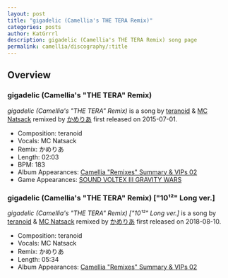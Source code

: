 ```yaml
---
layout: post
title: "gigadelic (Camellia's THE TERA Remix)"
categories: posts
author: KatGrrrl
description: gigadelic (Camellia's THE TERA Remix) song page
permalink: camellia/discography/:title
---
```


## Overview

### gigadelic (Camellia's "THE TERA" Remix)

*gigadelic (Camellia's "THE TERA" Remix)* is a song by [teranoid](#) & [MC Natsack](#) remixed by [かめりあ](<{% link postsWiki/_posts/2023-12-10-camellia.md %}>) first released on 2015-07-01.

* Composition: teranoid
* Vocals: MC Natsack
* Remix: かめりあ
* Length: 02:03
* BPM: 183
* Album Appearances: [Camellia "Remixes" Summary & VIPs 02](<{% link postsInclude/_posts/camellia/albums/Camellia-Remixes-Summary-VIPs-02/2023-12-20-Camellia-Remixes-Summary-VIPs-02.md %}>)
* Game Appearances: [SOUND VOLTEX III GRAVITY WARS](https://remywiki.com/AC_SDVX_III)

### gigadelic (Camellia's "THE TERA" Remix) ["10¹²" Long ver.]

*gigadelic (Camellia's "THE TERA" Remix) \["10¹²" Long ver.\]* is a song by [teranoid](#) & [MC Natsack](#) remixed by [かめりあ](<{% link postsWiki/_posts/2023-12-10-camellia.md %}>) first released on 2018-08-10.

* Composition: teranoid
* Vocals: MC Natsack
* Remix: かめりあ
* Length: 05:34
* Album Appearances: [Camellia "Remixes" Summary & VIPs 02](<{% link postsInclude/_posts/camellia/albums/Camellia-Remixes-Summary-VIPs-02/2023-12-20-Camellia-Remixes-Summary-VIPs-02.md %}>)
